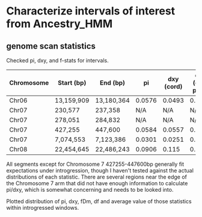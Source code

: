 # Characterize intervals of interest from Ancestry_HMM

## genome scan statistics
Checked pi, dxy, and f-stats for intervals.

| Chromosome | Start (bp)  | End (bp)    | pi          | dxy (cord)   | dxy (glob pure) | fDm          | df           |
| ---------- | ----------- | ----------- | ----------- | ------------ | --------------- | ------------ | ------------ |
| Chr06      | 13,159,909  | 13,180,364  | 0.0576      | 0.0493       | 0.0772          | 0.217        | 0.0926       |
| Chr07      | 230,577     | 237,358     | N/A         | N/A          | N/A             | 0.157        | 0.0877       |
| Chr07      | 278,051     | 284,832     | N/A         | N/A          | N/A             | 0.183        | 0.0662       |
| Chr07      | 427,255     | 447,600     | 0.0584      | 0.0557       | 0.0636          | -0.0936      | -0.0143      |
| Chr07      | 7,074,553   | 7,123,386   | 0.0301      | 0.0251       | 0.0314          | 0.0879       | 0.0194       |
| Chr08      | 22,454,645  | 22,486,243  | 0.0906      | 0.115        | 0.0826          | 0.109        | 0.0263       |

All segments except for Chromosome 7 427255-447600bp generally fit expectations under introgression, though I haven't tested against the actual distributions of each statistic. There are several regions near the edge of the Chromosome 7 arm that did not have enough information to calculate pi/dxy, which is somewhat concerning and needs to be looked into.

Plotted distribution of pi, dxy, fDm, df and average value of those statistics within introgressed windows.

```R

```